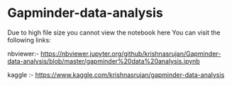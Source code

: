 # Gapminder-data-analysis
Due to high file size you cannot view the notebook here
You can visit the following links:

nbviewer:- https://nbviewer.jupyter.org/github/krishnasrujan/Gapminder-data-analysis/blob/master/gapminder%20data%20analysis.ipynb

kaggle :- https://www.kaggle.com/krishnasrujan/gapminder-data-analysis

